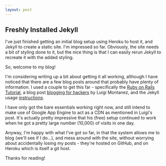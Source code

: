 ```yaml
---
layout: post
---
```


Freshly Installed Jekyll
------------------------

I've just finished getting an initial blog setup using Heroku to host it, and Jekyll to create a static site. I'm impressed so far. Obviously, the site needs a bit of styling done to it, but the nice thing is that I can easily rerun Jekyll to recreate it with the added styling.

So, welcome to my blog! 

I'm considering writing up a bit about getting it all working, although I have noticed that there are a few blog posts around that probably have plenty of information. I used a couple to get this far - specifically the [Ruby on Rails Tutorial](http://ruby.railstutorial.org/ruby-on-rails-tutorial-book), a blog post [blogging for hackers](http://bionicspirit.com/blog/2012/01/05/blogging-for-hackers.html) by Luigi Montanez, and the Jekyll usage [instructions](https://github.com/mojombo/jekyll/wiki/usage).

I have only got the bare essentials working right now, and still intend to make use of Google App Engine to act as a CDN as mentioned in Luigi's post. It's actually pretty impressive that his (free) setup continued to work when he got a pretty large number (10,000) of visits in one day. 

Anyway, I'm happy with what I've got so far, in that the system allows me to blog (we'll see if I do…), and mess around with the site, without worrying about accidentally losing my posts - they're hosted on GitHub, and on Heroku which is itself a git host.

Thanks for reading!